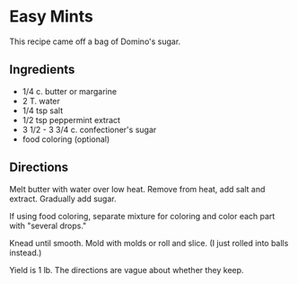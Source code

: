 # Easy Mints

This recipe came off a bag of Domino's sugar.

## Ingredients

* 1/4 c. butter or margarine
* 2 T. water
* 1/4 tsp salt
* 1/2 tsp peppermint extract
* 3 1/2 - 3 3/4 c. confectioner's sugar
* food coloring (optional)

## Directions

Melt butter with water over low heat.  Remove from heat, add salt and extract.  Gradually add sugar.

If using food coloring, separate mixture for coloring and color each part with "several drops."

Knead until smooth.  Mold with molds or roll and slice.  (I just rolled into balls instead.)

Yield is 1 lb.  The directions are vague about whether they keep.

